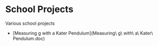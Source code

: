 
# School Projects

Various school projects

* [Measuring g with a Kater Pendulum](Measuring\ g\ with\ a\ Kater\ Pendulum.doc)


